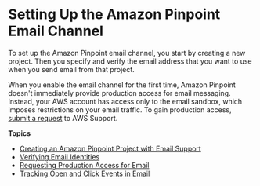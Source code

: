 # Setting Up the Amazon Pinpoint Email Channel<a name="channels-email-setup"></a>

To set up the Amazon Pinpoint email channel, you start by creating a new project\. Then you specify and verify the email address that you want to use when you send email from that project\.

When you enable the email channel for the first time, Amazon Pinpoint doesn't immediately provide production access for email messaging\. Instead, your AWS account has access only to the email sandbox, which imposes restrictions on your email traffic\. To gain production access, [submit a request](channels-email-setup-production-access.md) to AWS Support\.

**Topics**
+ [Creating an Amazon Pinpoint Project with Email Support](channels-email-setup-create.md)
+ [Verifying Email Identities](channels-email-manage-verify.md)
+ [Requesting Production Access for Email](channels-email-setup-production-access.md)
+ [Tracking Open and Click Events in Email](channels-email-open-click-tracking.md)